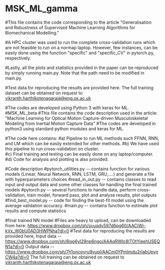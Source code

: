 # MSK_ML_gamma
#This file contains the code corresponding to the article "Generalisation and Robustness of Supervised Machine Learning Algorithms for Biomechanical Modelling."

#A HPC cluster was used to run the complete cross-validation runs which are not feasible to run on a normap laptop. However, few instances, can be easily done using the function "specific" and "specific_CV" in pytorch.py, respectively.

#Lastly, all the plots and statistics provided in the paper can be reproduced by simply running main.py. Note that the path need to be modified in main.py. 

#Test data for reproducing the results are provided here. The full training dataset can be obtained on request to vikranth.harthikotenagaraja@eng.ox.ac.uk

#The codes are developed using Python 3 with keras for ML.
#MSK_ML_beta #This file contains the code description used in the article: "Machine Learning for Optical Motion Capture-driven
Musculoskeletal Modeling from Inertial Motion Capture Data" #The codes are developed in python3 using standard python modules and keras for ML.

#The code here contains: 
#a) Pipeline to run ML methods such FFNN, RNN, and LM which can be easily extended for other methods. 
#b) We have used this pipeline to run cross-validation on cluster.  
#c) Final training and testing can be easily done on any laptop/computer. 
#d) Code for analysis and plotting is also provided.

#Code description
#pytorch_utilities.py -- contains function for various models (Linear, Neural Network, RNN, LSTM, GRU,....) and generate a file with hyperparameters choices 
#read_in_out.py -- contains classes to read input and output data and some other classes for handling the final trained models
#pytorch.py -- several functions to handle data, perform cross-validation, train model, forward pass, plot and analyse results, plot outputs
#find_best_model.py -- code for finding the best-fit model using the average validation accuracy. 
#main.py -- contains function to estimate plot results and compute statistics


#final trained NN model #Files are heavy to upload, can be downloaded from here: https://www.dropbox.com/sh/svuqdy597d6pg60/AACiWr-kVx_W0bU0AD3HWPNha?dl=0
#Test data for reproducing the results are provided here, 
Input data --  https://www.dropbox.com/sh/8isp6yl29np6ngo/AAAqRWIc8lTOtYieehUSEQN1a?dl=0
Output data -- https://www.dropbox.com/sh/7h1oncpyru9vupl/AACm0YPmlmdu2rlabUpynCW4a?dl=0
The full training can be obtained on request to vikranth.harthikotenagaraja@eng.ox.ac.uk

